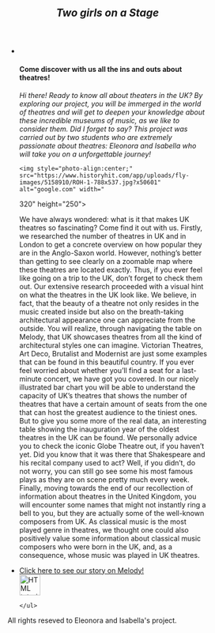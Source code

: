 <!DOCTYPE html>
<html lang="en">
<head>
<title>Two girls on a stage</title>
<meta charset="utf-8">
<meta name="viewport" content="width=device-width, initial-scale=1">
<style>
* {
  box-sizing: border-box;
}

body {
  font-family: Arial, Helvetica, sans-serif;
}

/* Style the header */
header {
  background-color: steelblue;
  padding: 30px;
  text-align: center;
  font-size: 35px;
  color: white;
}

/* Create two columns/boxes that floats next to each other */
nav {
  float: right;
  width: 70%;
  height: 1500px; /* only for demonstration, should be removed */
  background: powderblue;
  padding: 40px;
}

/* Style the list inside the menu */
nav ul {
  list-style-type: none;
  padding: 0;
}

article {
  float: right;
  padding: 50px;
  width: 90%;
  background-color: papayawhip;
  height: 1500px; /* only for demonstration, should be removed */
}

/* Clear floats after the columns */
section::after {
  content: "";
  display: table;
  clear: both;
}

/* Style the footer */
footer {
  background-color: steelblue;
  padding: 10px;
  text-align: center;
  color: white;
}

/* Responsive layout - makes the two columns/boxes stack on top of each other instead of next to each other, on small screens */
@media (max-width: 1000px) {
  nav, article {
    width: 100%;
    height: auto;
    
  }
}
</style>
</head>
<body>

<header>
  <h2><i>Two girls on a Stage</i></h2>
</header>

<section>
  <nav>
    <ul>
      <li><a </a></li>
  
  <article>
    <h1 style:>Come discover with us all the ins and outs about theatres!</h1>
    <p><i> Hi there! Ready to know all about theaters in the UK? By exploring our project, you will be immerged in the world of theatres and will get to deepen your knowledge about these incredible museums of music, as we like to consider them. Did I forget to say? This project was carried out by two students who are extremely passionate about theatres: Eleonora and Isabella who will take you on a unforgettable journey! </i> </p>
   
    <img style="photo-align:center;" src="https://www.historyhit.com/app/uploads/fly-images/5158910/ROH-1-788x537.jpg?x50601" alt="google.com" width="
320" height="250">


 <p>We have always wondered: what is it that makes UK theatres so fascinating? Come find it out with us. Firstly, we researched the number of theatres in UK and in London to get a concrete overview on how popular they are in the Anglo-Saxon world. However, nothing’s better than getting to see clearly on a zoomable map where these theatres are located exactly. Thus, if you ever feel like going on a trip to the UK, don’t forget to check them out. Our extensive research proceeded with a visual hint on what the theatres in the UK look like. We believe, in fact, that the beauty of a theatre not only resides in the music created inside but also on the breath-taking architectural appearance one can appreciate from the outside. You will realize, through navigating the table on Melody, that UK showcases theatres from all the kind of architectural styles one can imagine. Victorian Theatres, Art Deco, Brutalist and Modernist are just some examples that can be found in this beautiful country. 
If you ever feel worried about whether you’ll find a seat for a last-minute concert, we have got you covered. In our nicely illustrated bar chart you will be able to understand the capacity of UK’s theatres that shows the number of theatres that have a certain amount of seats from the one that can host the greatest audience to the tiniest ones. But to give you some more of the real data, an interesting table showing the inauguration year of the oldest theatres in the UK can be found. We personally advice you to check the iconic Globe Theatre out, if you haven’t yet. Did you know that it was there that Shakespeare and his recital company used to act? Well, if you didn’t, do not worry, you can still go see some his most famous plays as they are on scene pretty much every week. Finally, moving towards the end of our recollection of information about theatres in the United Kingdom, you will encounter some names that might not instantly ring a bell to you, but they are actually some of the well-known composers from UK. As classical music is the most played genre in theatres, we thought one could also positively value some information about classical music composers who were born in the UK, and, as a consequence, whose music was played in UK theatres.
</p>
  </article>
</section>

<section>
  <nav>
    <ul>
      <li><a href="https://melody-data.github.io/stories/published_stories/story_1685701970.977932.html">Click here to see our story on Melody!</a></li>
      <img src="smiley.gif" alt="HTML tutorial" style="width:42px;height:42px;">
</a>
  
    </ul>
  </nav>
<footer>
  <p>
  All rights reseved to Eleonora and Isabella's project.</p>
</footer>

</body>
</html>



















